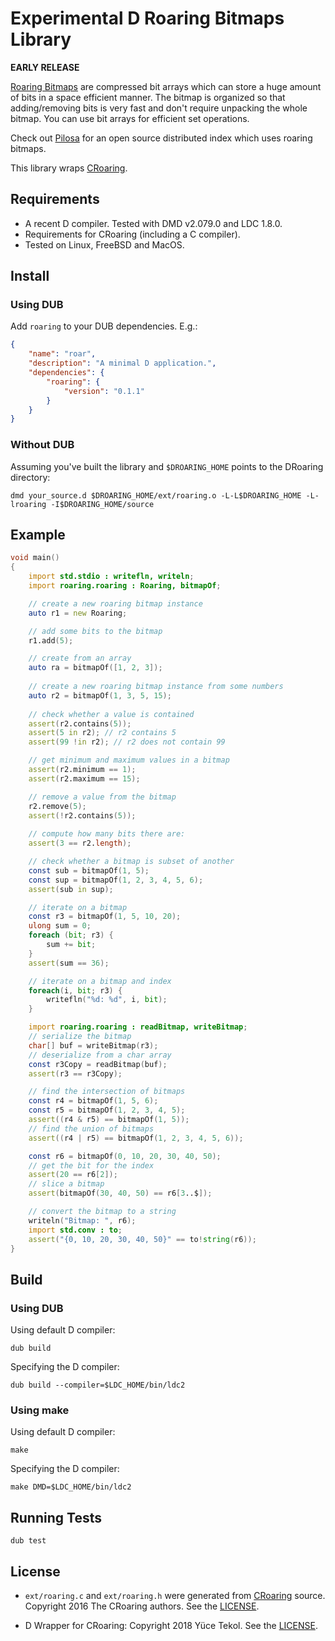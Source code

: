 # Experimental D Roaring Bitmaps Library

**EARLY RELEASE**

[Roaring Bitmaps](http://roaringbitmap.org) are compressed bit arrays which can store a huge amount of bits in a space efficient manner. The bitmap is organized so that adding/removing bits is very fast and don't require unpacking the whole bitmap. You can use bit arrays for efficient set operations.

Check out [Pilosa](https://www.pilosa.com) for an open source distributed index which uses roaring bitmaps.

This library wraps [CRoaring](https://github.com/RoaringBitmap/CRoaring).


## Requirements

* A recent D compiler. Tested with DMD v2.079.0 and LDC 1.8.0.
* Requirements for CRoaring (including a C compiler).
* Tested on Linux, FreeBSD and MacOS.

## Install

### Using DUB

Add `roaring` to your DUB dependencies. E.g.:
```json
{
    "name": "roar",
    "description": "A minimal D application.",
    "dependencies": {
        "roaring": {
            "version": "0.1.1"
        }
    }
}
```

### Without DUB

Assuming you've built the library and `$DROARING_HOME` points to the DRoaring directory:

```
dmd your_source.d $DROARING_HOME/ext/roaring.o -L-L$DROARING_HOME -L-lroaring -I$DROARING_HOME/source
```

## Example
```d
void main()
{
    import std.stdio : writefln, writeln;
    import roaring.roaring : Roaring, bitmapOf;

    // create a new roaring bitmap instance
    auto r1 = new Roaring;

    // add some bits to the bitmap
    r1.add(5);

    // create from an array
    auto ra = bitmapOf([1, 2, 3]);
    
    // create a new roaring bitmap instance from some numbers
    auto r2 = bitmapOf(1, 3, 5, 15);
    
    // check whether a value is contained
    assert(r2.contains(5));
    assert(5 in r2); // r2 contains 5
    assert(99 !in r2); // r2 does not contain 99

    // get minimum and maximum values in a bitmap
    assert(r2.minimum == 1);
    assert(r2.maximum == 15);

    // remove a value from the bitmap
    r2.remove(5);
    assert(!r2.contains(5));
    
    // compute how many bits there are:
    assert(3 == r2.length);

    // check whether a bitmap is subset of another
    const sub = bitmapOf(1, 5);
    const sup = bitmapOf(1, 2, 3, 4, 5, 6);
    assert(sub in sup);

    // iterate on a bitmap
    const r3 = bitmapOf(1, 5, 10, 20);
    ulong sum = 0;
    foreach (bit; r3) {
        sum += bit;
    }
    assert(sum == 36);

    // iterate on a bitmap and index
    foreach(i, bit; r3) {
        writefln("%d: %d", i, bit);
    }

    import roaring.roaring : readBitmap, writeBitmap;
    // serialize the bitmap
    char[] buf = writeBitmap(r3);
    // deserialize from a char array
    const r3Copy = readBitmap(buf);
    assert(r3 == r3Copy);

    // find the intersection of bitmaps
    const r4 = bitmapOf(1, 5, 6);
    const r5 = bitmapOf(1, 2, 3, 4, 5);
    assert((r4 & r5) == bitmapOf(1, 5));
    // find the union of bitmaps
    assert((r4 | r5) == bitmapOf(1, 2, 3, 4, 5, 6));

    const r6 = bitmapOf(0, 10, 20, 30, 40, 50);
    // get the bit for the index
    assert(20 == r6[2]);
    // slice a bitmap
    assert(bitmapOf(30, 40, 50) == r6[3..$]);

    // convert the bitmap to a string
    writeln("Bitmap: ", r6);
    import std.conv : to;
    assert("{0, 10, 20, 30, 40, 50}" == to!string(r6));
}
```

## Build

### Using DUB

Using default D compiler:

```
dub build
```

Specifying the D compiler:
```
dub build --compiler=$LDC_HOME/bin/ldc2
```

### Using make

Using default D compiler:

```
make
```

Specifying the D compiler:
```
make DMD=$LDC_HOME/bin/ldc2
```

## Running Tests

```
dub test
```

## License

* `ext/roaring.c` and `ext/roaring.h` were generated from [CRoaring](https://github.com/RoaringBitmap/CRoaring/) source. Copyright 2016 The CRoaring authors. See the [LICENSE](https://github.com/RoaringBitmap/CRoaring/blob/master/LICENSE).

* D Wrapper for CRoaring: Copyright 2018 Yüce Tekol. See the [LICENSE](https://github.com/yuce/droaring/blob/master/LICENSE).
